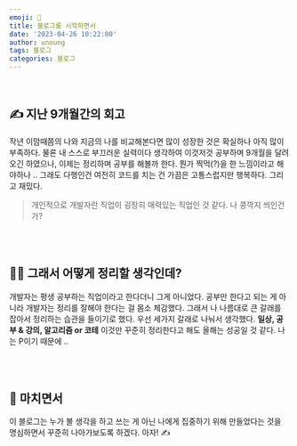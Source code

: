 ```yaml
---
emoji: 🔮
title: 블로그를 시작하면서
date: '2023-04-26 10:22:00'
author: unoung
tags: 블로그
categories: 블로그
---
```


<br/>

## ✍️ 지난 9개월간의 회고

작년 이맘때쯤의 나와 지금의 나를 비교해본다면 많이 성장한 것은 확실하나 아직 많이 부족하다.
물론 내 스스로 부끄러운 실력이다 생각하여 이것저것 공부하며 9개월을 달려오긴 하였으나, 이제는 정리하며 공부를 해볼까 한다.
뭔가 찍먹(?)을 한 느낌이라고 해야하나 .. 그래도 다행인건 여전히 코드를 치는 건 가끔은 고통스럽지만 행복하다. 그리고 재밌다.

> 개인적으로 개발자란 직업이 굉장히 매력있는 직업인 것 같다. 나 콩깍지 씌인건가?

<br/>
<br/>

## 💁‍♀️ 그래서 어떻게 정리할 생각인데?

개발자는 평생 공부하는 직업이라고 한다더니 그게 아니었다. 공부만 한다고 되는 게 아니라 개발자는 정리를 잘해야 한다는 걸 몸소 체감했다.
그래서 나 나름대로 큰 갈래를 잡아서 정리하는 습관을 들이기로 했다. 우선 세가지 갈래로 나눠서 생각했다. **일상, 공부 & 강의, 알고리즘 or 코테**
이것만 꾸준히 정리한다고 해도 올해는 성공일 것 같다. 나는 P이기 때문에 ..

<br/>
<br/>

## 🌈 마치면서

이 블로그는 누가 볼 생각을 하고 쓰는 게 아닌 나에게 집중하기 위해 만들었다는 것을 명심하면서 꾸준히 나아가보도록 하겠다.
아자! ✍️

```toc

```

